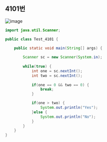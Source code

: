 ## 4101번

![image](https://user-images.githubusercontent.com/70584146/159121915-142d7887-ac20-41af-8453-8d4ce2418055.png)
```java
import java.util.Scanner;

public class Test_4101 {

	public static void main(String[] args) {
		
		Scanner sc = new Scanner(System.in);
		
		while(true) {
			int one = sc.nextInt();
			int two = sc.nextInt();
			
			if(one == 0 && two == 0) {
				break;
			}

			if(one > two) {
				System.out.println("Yes");
			}else {
				System.out.println("No");
			}
		}
	}
}
```
